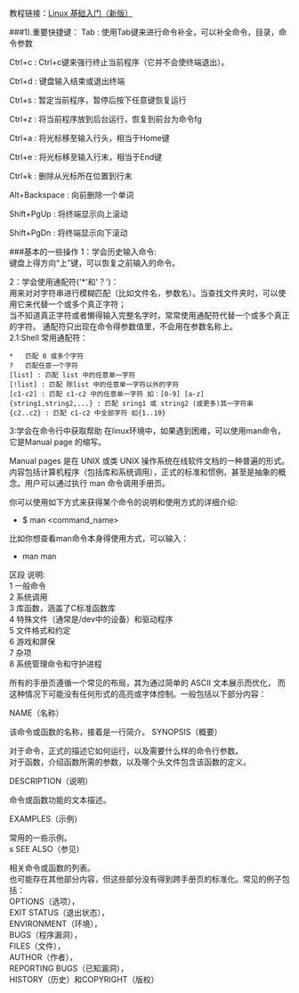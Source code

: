 教程链接：[Linux 基础入门（新版）](https://www.shiyanlou.com/courses/1/labs/2/console)

###1).重要快捷键：
Tab : 使用Tab键来进行命令补全，可以补全命令，目录，命令参数

Ctrl+c : Ctrl+c键来强行终止当前程序（它并不会使终端退出）。

Ctrl+d : 键盘输入结束或退出终端

Ctrl+s : 暂定当前程序，暂停后按下任意键恢复运行

Ctrl+z : 将当前程序放到后台运行，恢复到前台为命令fg

Ctrl+a : 将光标移至输入行头，相当于Home键

Ctrl+e : 将光标移至输入行末，相当于End键

Ctrl+k : 删除从光标所在位置到行末

Alt+Backspace : 向前删除一个单词

Shift+PgUp : 将终端显示向上滚动

Shift+PgDn : 将终端显示向下滚动

###基本的一些操作
1：学会历史输入命令:  
键盘上得方向“上”键，可以恢复之前输入的命令。

2：学会使用通配符('*'和'？')：  
用来对对字符串进行模糊匹配（比如文件名，参数名）。当查找文件夹时，可以使用它来代替一个或多个真正字符；  
当不知道真正字符或者懒得输入完整名字时，常常使用通配符代替一个或多个真正的字符。 
通配符只出现在命令得参数值里，不会用在参数名称上。  
2.1:Shell 常用通配符：
```
*	匹配 0 或多个字符
?	匹配任意一个字符
[list] : 匹配 list 中的任意单一字符
[!list] : 匹配 除list 中的任意单一字符以外的字符
[c1-c2] : 匹配 c1-c2 中的任意单一字符 如：[0-9] [a-z]
{string1,string2,...} : 匹配 sring1 或 string2 (或更多)其一字符串
{c2..c2} : 匹配 c1-c2 中全部字符 如{1..10}
```

3:学会在命令行中获取帮助
在linux环境中，如果遇到困难，可以使用man命令，它是Manual page 的缩写。  

Manual pages 是在 UNIX 或类 UNIX 操作系统在线软件文档的一种普遍的形式。   
内容包括计算机程序（包括库和系统调用），正式的标准和惯例，甚至是抽象的概念。用户可以通过执行 man 命令调用手册页。

你可以使用如下方式来获得某个命令的说明和使用方式的详细介绍:
* $ man <command_name>

比如你想查看man命令本身得使用方式，可以输入：
* man man

区段	说明:  
1	一般命令  
2	系统调用  
3	库函数，涵盖了C标准函数库  
4	特殊文件（通常是/dev中的设备）和驱动程序  
5	文件格式和约定  
6	游戏和屏保  
7	杂项  
8	系统管理命令和守护进程


所有的手册页遵循一个常见的布局，其为通过简单的 ASCII 文本展示而优化，
而这种情况下可能没有任何形式的高亮或字体控制。一般包括以下部分内容：

NAME（名称）

该命令或函数的名称，接着是一行简介。
SYNOPSIS（概要）

对于命令，正式的描述它如何运行，以及需要什么样的命令行参数。  
对于函数，介绍函数所需的参数，以及哪个头文件包含该函数的定义。 

DESCRIPTION（说明）

命令或函数功能的文本描述。  

EXAMPLES（示例）

常用的一些示例。  
s
SEE ALSO（参见）

相关命令或函数的列表。  
也可能存在其他部分内容，但这些部分没有得到跨手册页的标准化。常见的例子包括：  
OPTIONS（选项），  
EXIT STATUS（退出状态），  
ENVIRONMENT（环境），  
BUGS（程序漏洞），  
FILES（文件），  
AUTHOR（作者），  
REPORTING BUGS（已知漏洞），  
HISTORY（历史）和COPYRIGHT（版权）








